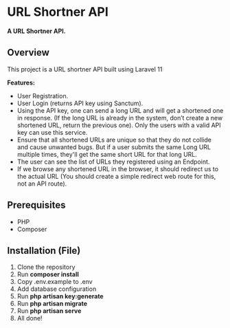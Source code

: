 # URL Shortner API

**A URL Shortner API.**

## Overview
This project is a URL shortner API built using Laravel 11

**Features:**
* User Registration.
* User Login (returns API key using Sanctum).
* Using the API key, one can send a long URL and will get a shortened one in response. (If the long URL is already in the system, don’t create a new shortened URL, return the previous one). Only the users with a valid API key can use this service. 
* Ensure that all shortened URLs are unique so that they do not collide and cause unwanted bugs. But if a user submits the same Long URL multiple times, they'll get the same short URL for that long URL.
* The user can see the list of URLs they registered using an Endpoint.
* If we browse any shortened URL in the browser, it should redirect us to the actual URL (You should create a simple redirect web route for this, not an API route).

## Prerequisites
* PHP
* Composer


## Installation (File)
1. Clone the repository
2. Run **composer install**
3. Copy .env.example to .env
4. Add database configuration
5. Run **php artisan key:generate**
6. Run **php artisan migrate**
7. Run **php artisan serve**
8. All done!